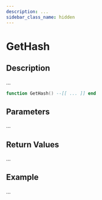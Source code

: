 ```yaml
---
description: ...
sidebar_class_name: hidden
---
```


# GetHash

## Description

...

```lua
function GetHash() --[[ ... ]] end
```

## Parameters

...

## Return Values

...

## Example

...

